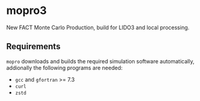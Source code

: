 # mopro3

New FACT Monte Carlo Production, build for LIDO3 and local processing.

## Requirements

`mopro` downloads and builds the required simulation software automatically,
addionally the following programs are needed:

* `gcc` and `gfortran` >= 7.3
* `curl`
* `zstd`
